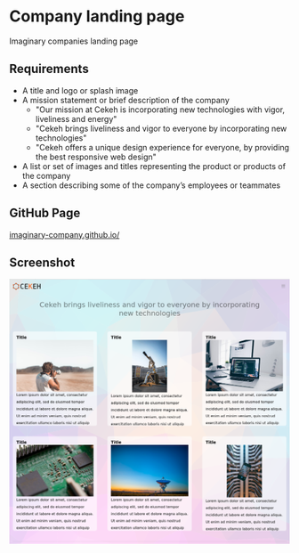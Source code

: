 # Company landing page

Imaginary companies landing page

## Requirements

 - A title and logo or splash image
 - A mission statement or brief description of the company
   - "Our mission at Cekeh is incorporating new technologies with vigor, liveliness and energy"
   - "Cekeh brings liveliness and vigor to everyone by incorporating new technologies"
   - "Cekeh offers a unique design experience for everyone, by providing the best responsive web design"
 - A list or set of images and titles representing the product or products of the company
 - A section describing some of the company’s employees or teammates

## GitHub Page

[imaginary-company.github.io/](https://thomasvanbommel.github.io/imaginary-company)

## Screenshot

![alt text](screenshot.png "index.html screenshot")
